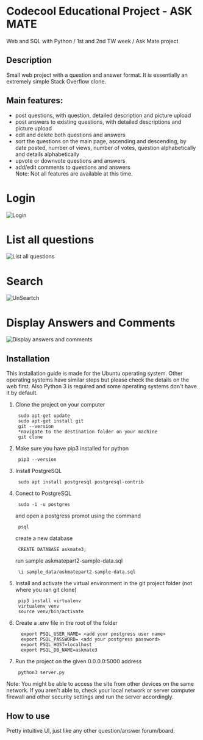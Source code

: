 # Codecool Educational Project - ASK MATE
Web and SQL with Python / 1st and 2nd TW week / Ask Mate project




## Description
Small web project with a question and answer format. It is essentially an
 extremely simple Stack Overflow clone.  
## Main features:
- post questions, with question, detailed description and picture upload
- post answers to existing questions, with detailed descriptions and picture upload
- edit and delete both questions and answers
- sort the questions on the main page, ascending and descending, by date posted,
number of views, number of votes, question alphabetically and details alphabetically
- upvote or downvote questions and answers
- add/edit comments to questions and answers  
Note: Not all features are available at this time.

# Login
![Login](https://user-images.githubusercontent.com/70704260/161933787-65835ead-5166-481c-85a0-4878dc5be260.png)


# List all questions
![List all questions](https://user-images.githubusercontent.com/70704260/161929990-9f640b7c-52ac-4802-bec5-09af5a75f3c9.png)

# Search
![UnSeartch](https://user-images.githubusercontent.com/70704260/161933125-e973e7c8-8a64-4dcd-a618-02b7c04d2808.png)

# Display Answers and Comments
![Display answers and comments ](https://user-images.githubusercontent.com/70704260/161934685-fa061603-8453-420d-9ee7-0a707d2a365f.png)



## Installation
This installation guide is made for the Ubuntu operating system. Other operating 
systems have similar steps but please check the details on the web first. Also Python
3 is required and some operating systems don't have it by default.
1. Clone the project on your computer

        sudo apt-get update
        sudo apt-get install git
        git --version
        *navigate to the destination folder on your machine
        git clone 
        
2. Make sure you have pip3 installed for python

        pip3 --version

3. Install PostgreSQL

        sudo apt install postgresql postgresql-contrib

4. Conect to PostgreSQL

        sudo -i -u postgres

    and open a postgress promot using the command 

        psql

    create a new database
    
        CREATE DATABASE askmate3; 

    run sample askmatepart2-sample-data.sql

        \i sample_data/askmatepart2-sample-data.sql

        
5. Install and activate the virtual environment in the git project folder (not 
where you ran git clone)

        pip3 install virtualenv
        virtualenv venv
        source venv/bin/activate
        
6. Create  a .env file in the root of the folder 

         export PSQL_USER_NAME= <add your postgress user name>
         export PSQL_PASSWORD= <add your postgress password>
         export PSQL_HOST=localhost
         export PSQL_DB_NAME=askmate3
        
7. Run the project on the given 0.0.0.0:5000 address

        python3 server.py
        
Note: You might be able to access the site from other devices on the same network. 
If you aren't able to, check your local network or server computer firewall and 
other security settings and run the server accordingly. 
## How to use
Pretty intuitive UI, just like any other question/answer forum/board.

